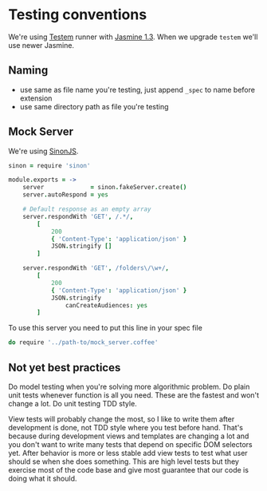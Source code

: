 # Testing conventions

We're using [Testem](https://github.com/airportyh/testem) runner with
[Jasmine 1.3](http://jasmine.github.io/1.3/introduction.html). When we upgrade `testem` we'll use newer Jasmine.

## Naming

- use same as file name you're testing, just append `_spec` to name before extension
- use same directory path as file you're testing

## Mock Server

We're using [SinonJS](https://github.com/cjohansen/Sinon.JS).

```coffee
sinon = require 'sinon'

module.exports = ->
    server             = sinon.fakeServer.create()
    server.autoRespond = yes

    # Default response as an empty array
    server.respondWith 'GET', /.*/,
        [
            200
            { 'Content-Type': 'application/json' }
            JSON.stringify []
        ]

    server.respondWith 'GET', /folders\/\w+/,
        [
            200
            { 'Content-Type': 'application/json' }
            JSON.stringify
                canCreateAudiences: yes
        ]
```

To use this server you need to put this line in your spec file

```coffee
do require '../path-to/mock_server.coffee'
```

## Not yet best practices

Do model testing when you're solving more algorithmic problem. Do plain unit tests whenever function is all you need.
These are the fastest and won't change a lot. Do unit testing TDD style.

View tests will probably change the most, so I like to write them after development is done, not TDD style where you
test before hand. That's because during development views and templates are changing a lot and you don't want to write
many tests that depend on specific DOM selectors yet. After behavior is more or less stable add view tests to test
what user should se when she does something. This are high level tests but they exercise most of the code base and give
most guarantee that our code is doing what it should.
